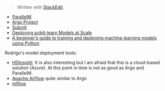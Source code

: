 


> Written with [StackEdit](https://stackedit.io/).

- [ParallelM](https://www.parallelm.com/)
- [Argo Project](https://blog.argoproj.io/)
- [Submit](https://theaisummit.com/)
- [Deploying scikit-learn Models at Scale](https://towardsdatascience.com/deploying-scikit-learn-models-at-scale-f632f86477b8)
- [A beginner’s guide to training and deploying machine learning models using Python](https://medium.freecodecamp.org/a-beginners-guide-to-training-and-deploying-machine-learning-models-using-python-48a313502e5a)

Rodrigo's model deployment tools:

-   [HDInsight](https://azure.microsoft.com/en-us/resources/videos/deploying-a-predictive-model-as-a-service-part-i/). It is also interesting but I am afraid that this is a cloud-based solution (Azure). At this point in time is not as good as Argo and ParallelM.
-   [Apache Airflow](https://towardsdatascience.com/getting-started-with-apache-airflow-df1aa77d7b1b) quite similar to Argo
-   [mlflow](https://mlflow.org/)

<!--stackedit_data:
eyJoaXN0b3J5IjpbLTE3NTM5NDk1ODcsMTA2ODY4MzI2Myw1OD
U1Mzg3MDMsNzY3MDA4MDRdfQ==
-->